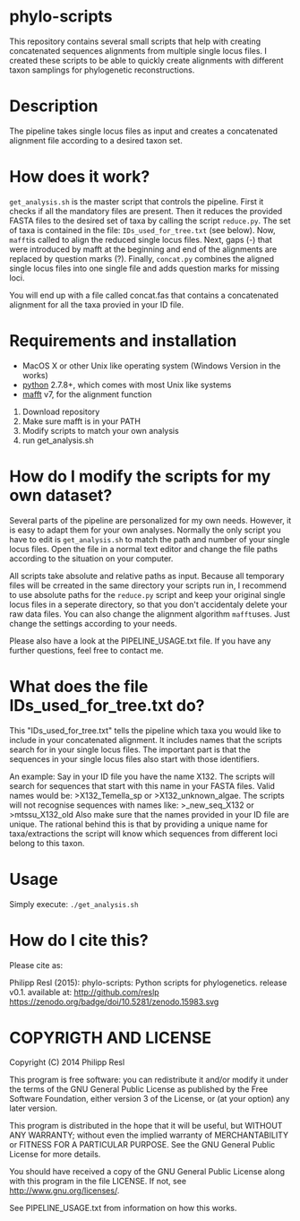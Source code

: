 phylo-scripts
=========

This repository contains several small scripts that help with creating concatenated sequences alignments from multiple single locus files.
I created these scripts to be able to quickly create alignments with different taxon samplings for phylogenetic reconstructions.


Description
===========

The pipeline takes single locus files as input and creates a concatenated alignment file according to a desired taxon set.


How does it work?
================

 `get_analysis.sh` is the master script that controls the pipeline. First it checks if all the mandatory files are present. Then it reduces the provided FASTA files to the desired set of taxa by calling the script `reduce.py`. The set of taxa is contained in the file: `IDs_used_for_tree.txt` (see below). Now, `mafft`is called to align the reduced single locus files. Next, gaps (-) that were introduced by mafft at the beginning and end of the alignments are replaced by question marks (?). Finally, 
`concat.py` combines the aligned single locus files into one single file and adds question marks for missing loci.

You will end up with a file called concat.fas that contains a concatenated alignment for all the taxa provied in your ID file.


Requirements and installation
============

- MacOS X or other Unix like operating system (Windows Version in the works)
- [python](www.python.org) 2.7.8+, which comes with most Unix like systems
- [mafft](http://mafft.cbrc.jp/alignment/software/) v7, for the alignment function


1. Download repository
2. Make sure mafft is in your PATH
3. Modify scripts to match your own analysis
4. run get_analysis.sh


How do I modify the scripts for my own dataset?
========
Several parts of the pipeline are personalized for my own needs. However, it is easy to adapt them for your own analyses.
Normally the only script you have to edit is `get_analysis.sh` to match the path and number of your single locus files. Open the file in a normal text editor and change the file paths according to the situation on your computer. 

All scripts take absolute and relative paths as input. Because all temporary files will be crreated in the same directory your scripts run in, I recommend to use absolute paths for the `reduce.py` script and keep your original single locus files in a seperate directory, so that you don't accidentaly delete your raw data files. You can also change the alignment algorithm `mafft`uses. Just change the settings according to your needs.

Please also have a look at the PIPELINE_USAGE.txt file. If you have any further questions, feel free to contact me.

What does the file IDs_used_for_tree.txt do?
=========
This "IDs_used_for_tree.txt" tells the pipeline which taxa you would like to include in your concatenated alignment. It includes names that the scripts search for in your single locus files. The important part is that the sequences in your single locus files also start with those identifiers.

An example:
Say in your ID file you have the name X132. The scripts will search for sequences that start with this name in your FASTA files.
Valid names would be: >X132_Temella_sp or >X132_unknown_algae. The scripts will not recognise sequences with names like: >_new_seq_X132 or >mtssu_X132_old
Also make sure that the names provided in your ID file are unique.
The rational behind this is that by providing a unique name for taxa/extractions the script will know which sequences from different loci belong to this taxon.


Usage
=======
Simply execute:
`./get_analysis.sh`

How do I cite this?
=========
Please cite as:

Philipp Resl (2015): phylo-scripts: Python scripts for phylogenetics. release v0.1. available at: http://github.com/reslp https://zenodo.org/badge/doi/10.5281/zenodo.15983.svg


COPYRIGTH AND LICENSE
=====================

Copyright (C) 2014 Philipp Resl

This program is free software: you can redistribute it and/or modify it under the terms of the GNU General Public License as published by the Free Software Foundation, either version 3 of the License, or (at your option) any later version.

This program is distributed in the hope that it will be useful, but WITHOUT ANY WARRANTY; without even the implied warranty of MERCHANTABILITY or FITNESS FOR A PARTICULAR PURPOSE. See the GNU General Public License for more details.

You should have received a copy of the GNU General Public License along with this program in the file LICENSE. If not, see http://www.gnu.org/licenses/.




See PIPELINE_USAGE.txt from information on how this works.
